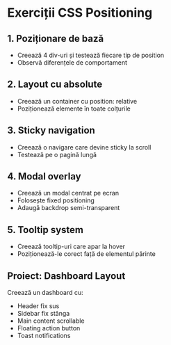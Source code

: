 # Exerciții CSS Positioning

## 1. Poziționare de bază

- Creează 4 div-uri și testează fiecare tip de position
- Observă diferențele de comportament

## 2. Layout cu absolute

- Creează un container cu position: relative
- Poziționează elemente în toate colțurile

## 3. Sticky navigation

- Creează o navigare care devine sticky la scroll
- Testează pe o pagină lungă

## 4. Modal overlay

- Creează un modal centrat pe ecran
- Folosește fixed positioning
- Adaugă backdrop semi-transparent

## 5. Tooltip system

- Creează tooltip-uri care apar la hover
- Poziționează-le corect față de elementul părinte

## Proiect: Dashboard Layout

Creează un dashboard cu:

- Header fix sus
- Sidebar fix stânga
- Main content scrollable
- Floating action button
- Toast notifications
